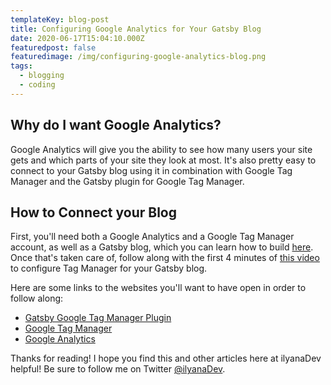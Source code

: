 ```yaml
---
templateKey: blog-post
title: Configuring Google Analytics for Your Gatsby Blog
date: 2020-06-17T15:04:10.000Z
featuredpost: false
featuredimage: /img/configuring-google-analytics-blog.png
tags:
  - blogging
  - coding
---
```


Why do I want Google Analytics?
--

Google Analytics will give you the ability to see how many users your site gets and which parts of your site they look at most. It's also pretty easy to connect to your Gatsby blog using it in combination with Google Tag Manager and the Gatsby plugin for Google Tag Manager.

How to Connect your Blog
--

First, you'll need both a Google Analytics and a Google Tag Manager account, as well as a Gatsby blog, which you can learn how to build [here](https://ilyana.dev/blog/2020-06-17-creating-gatsby-blog-netlify). Once that's taken care of, follow along with the first 4 minutes of [this video](https://www.youtube.com/watch?v=__PctBcNZ-c) to configure Tag Manager for your Gatsby blog.

Here are some links to the websites you'll want to have open in order to follow along:

* [Gatsby Google Tag Manager Plugin](https://www.gatsbyjs.org/packages/gatsby-plugin-google-tagmanager/)
* [Google Tag Manager](https://tagmanager.google.com/)
* [Google Analytics](https://analytics.google.com/)

Thanks for reading! I hope you find this and other articles here at ilyanaDev helpful! Be sure to follow me on Twitter [@ilyanaDev](https://twitter.com/ilyanaDev).
